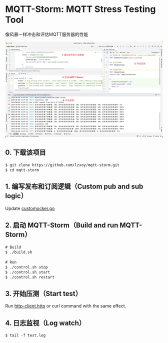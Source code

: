 # MQTT-Storm: MQTT Stress Testing Tool

像风暴一样冲击和评估MQTT服务器的性能

![效果展示](README.png)


## 0. 下载该项目

```shell
$ git clone https://github.com/lzxoy/mqtt-storm.git
$ cd mqtt-storm
```

## 1. 编写发布和订阅逻辑（Custom pub and sub logic）

Update [customocker.go](internal/customocker/customocker.go)

## 2. 启动 MQTT-Storm（Build and run MQTT-Storm）

```shell
# Build
$ ./build.sh

# Run
$ ./control.sh stop
$ ./control.sh start
$ ./control.sh restart
```

## 3. 开始压测（Start test）

Run [http-client.http](http-client.http) or curl command with the same effect.

## 4. 日志监视（Log watch）

```shell
$ tail -f test.log
```

